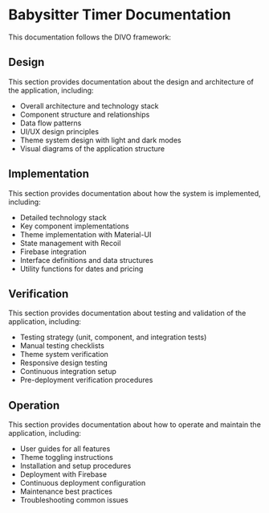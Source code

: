 # Babysitter Timer Documentation

This documentation follows the DIVO framework:

## Design

This section provides documentation about the design and architecture of the application, including:
- Overall architecture and technology stack
- Component structure and relationships
- Data flow patterns
- UI/UX design principles
- Theme system design with light and dark modes
- Visual diagrams of the application structure

## Implementation

This section provides documentation about how the system is implemented, including:
- Detailed technology stack
- Key component implementations
- Theme implementation with Material-UI
- State management with Recoil
- Firebase integration
- Interface definitions and data structures
- Utility functions for dates and pricing

## Verification

This section provides documentation about testing and validation of the application, including:
- Testing strategy (unit, component, and integration tests)
- Manual testing checklists
- Theme system verification
- Responsive design testing
- Continuous integration setup
- Pre-deployment verification procedures

## Operation

This section provides documentation about how to operate and maintain the application, including:
- User guides for all features
- Theme toggling instructions
- Installation and setup procedures
- Deployment with Firebase
- Continuous deployment configuration
- Maintenance best practices
- Troubleshooting common issues
